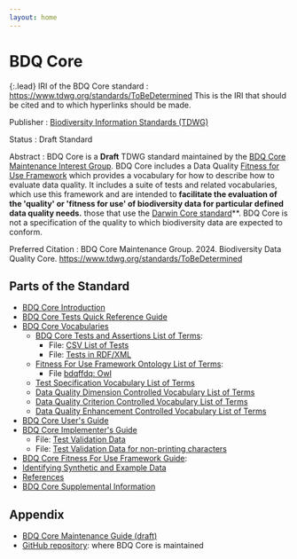 ```yaml
---
layout: home
---
```


# BDQ Core

{:.lead}
IRI of the BDQ Core standard
: <a href="https://www.tdwg.org/standards/ToBeDetermined">https://www.tdwg.org/standards/ToBeDetermined</a> This is the IRI that should be cited and to which hyperlinks should be made. 

Publisher
: <a href="https://www.tdwg.org/">Biodiversity Information Standards (TDWG)</a>

Status
: Draft Standard

Abstract
: BDQ Core is a **Draft** TDWG standard maintained by the [BDQ Core Maintenance Interest Group](https://www.tdwg.org/standards/bdq/#maintenance-group">). BDQ Core includes a Data Quality [Fitness for Use Framework](https://github.com/tdwg/bdq/blob/master/tg2/_review/docs/bdqffdq/index.md) which provides a vocabulary for how to describe how to evaluate data quality.  It includes a suite of tests and related vocabularies, which use this framework and are intended to **facilitate the evaluation of the 'quality' or 'fitness for use' of biodiversity data for particular defined data quality needs.** those that use the [Darwin Core standard](https://dwc.tdwg.org/)**. BDQ Core is not a specification of the quality to which biodiversity data are expected to conform.

Preferred Citation
: BDQ Core Maintenance Group. 2024. Biodiversity Data Quality Core. https://www.tdwg.org/standards/ToBeDetermined

## Parts of the Standard

- [BDQ Core Introduction](https://github.com/tdwg/bdq/blob/master/tg2/_review/docs/intro/index.md)
- [BDQ Core Tests Quick Reference Guide](https://github.com/tdwg/bdq/blob/master/tg2/_review/docs/bdqcore/index.md)
- [BDQ Core Vocabularies](https://github.com/tdwg/bdq/blob/master/tg2/_review/docs/vocabularies/index.md)
  -  [BDQ Core Tests and Assertions List of Terms](https://github.com/tdwg/bdq/blob/master/tg2/_review/docs/bdqcore_list/index.md):
     - File: [CSV List of Tests](https://github.com/tdwg/bdq/blob/master/tg2/_review/vocabulary/bdqcore_terms.csv "Convenience CSV list of test descriptors.")
     - File: [Tests in RDF/XML](https://github.com/tdwg/bdq/blob/master/tg2/_review/vocabulary/bdqcore_terms.xml "OWL representation of the tests descriptors.")
  - [Fitness For Use Framework Ontology List of Terms](https://github.com/tdwg/bdq/blob/master/tg2/_review/docs/bdqffdq/index.md):
    - File [bdqffdq: Owl](https://github.com/tdwg/bdq/blob/master/tg2/_review/vocabulary/bdqffdq.owl "Owl ontology for the bdqffdq framework.")
  - [Test Specification Vocabulary List of Terms](https://github.com/tdwg/bdq/blob/master/tg2/_review/docs/bdq/index.md)
  - [Data Quality Dimension Controlled Vocabulary List of Terms](https://github.com/tdwg/bdq/blob/master/tg2/_review/docs/bdqdim/index.md)
  - [Data Quality Criterion Controlled Vocabulary List of Terms](https://github.com/tdwg/bdq/blob/master/tg2/_review/docs/bdqcrit/index.md)
  - [Data Quality Enhancement Controlled Vocabulary List of Terms](https://github.com/tdwg/bdq/blob/master/tg2/_review/docs/bdqenh/index.md)
- [BDQ Core User's Guide](https://github.com/tdwg/bdq/blob/master/tg2/_review/docs/users/index.md)
- [BDQ Core Implementer's Guide](https://github.com/tdwg/bdq/blob/master/tg2/_review/docs/implementers/index.md)
  - File: [Test Validation Data](https://github.com/tdwg/bdq/blob/master/tg2/_review/docs/implementers/TG2_test_validation_data.csv "Test validation data csv file")
  - File: [Test Validation Data for non-printing characters](https://github.com/tdwg/bdq/blob/master/tg2/_review/docs/implementers/TG2_test_validation_data_nonprintingchars.csv "Test validation data csv file for testing implementations of EMPTY, containing non-printing characters")
- [BDQ Core Fitness For Use Framework Guide](https://github.com/tdwg/bdq/blob/master/tg2/_review/docs/bdqffdq_guide/index.md):
- [Identifying Synthetic and Example Data](https://github.com/tdwg/bdq/blob/master/tg2/_review/docs/synthetic/index.md)
- [References](https://github.com/tdwg/bdq/blob/master/tg2/_review/docs/references/index.md)
- [BDQ Core Supplemental Information](https://github.com/tdwg/bdq/blob/master/tg2/_review/docs/supplement/index.md)

## Appendix

- [BDQ Core Maintenance Guide (draft)](https://github.com/tdwg/bdq/blob/master/tg2/_review/docs/maintenance/index.md)
- [GitHub repository](https://github.com/tdwg/bdq): where BDQ Core is maintained
